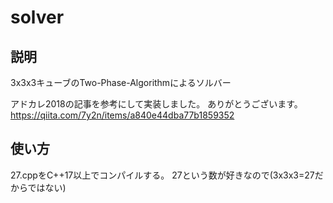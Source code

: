 # solver
## 説明
3x3x3キューブのTwo-Phase-Algorithmによるソルバー

アドカレ2018の記事を参考にして実装しました。
ありがとうございます。  
https://qiita.com/7y2n/items/a840e44dba77b1859352

## 使い方
27.cppをC++17以上でコンパイルする。
27という数が好きなので(3x3x3=27だからではない)
